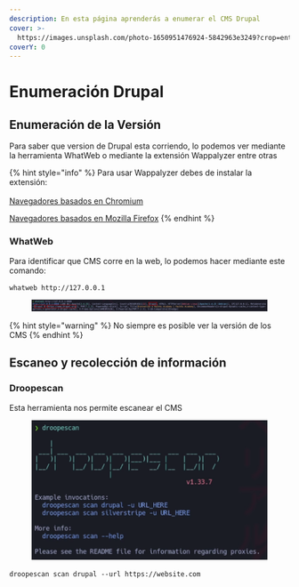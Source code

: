 ```yaml
---
description: En esta página aprenderás a enumerar el CMS Drupal
cover: >-
  https://images.unsplash.com/photo-1650951476924-5842963e3249?crop=entropy&cs=srgb&fm=jpg&ixid=M3wxOTcwMjR8MHwxfHNlYXJjaHwxfHxkcnVwYWx8ZW58MHx8fHwxNjg5MzM2MjYxfDA&ixlib=rb-4.0.3&q=85
coverY: 0
---
```


# Enumeración Drupal

## Enumeración de la Versión

Para saber que version de Drupal esta corriendo, lo podemos ver mediante la herramienta WhatWeb o mediante la extensión Wappalyzer entre otras

{% hint style="info" %}
Para usar Wappalyzer debes de instalar la extensión:\
\
[Navegadores basados en Chromium](https://chrome.google.com/webstore/detail/wappalyzer-technology-pro/gppongmhjkpfnbhagpmjfkannfbllamg?hl=es)

[Navegadores basados en Mozilla Firefox](https://addons.mozilla.org/es/firefox/addon/wappalyzer/?utm\_source=addons.mozilla.org\&utm\_medium=referral\&utm\_content=search)
{% endhint %}

### WhatWeb

Para identificar que CMS corre en la web, lo podemos hacer mediante este comando:

```
whatweb http://127.0.0.1
```

<figure><img src="../../.gitbook/assets/image (61).png" alt=""><figcaption></figcaption></figure>

{% hint style="warning" %}
No siempre es posible ver la versión de los CMS
{% endhint %}

## Escaneo y recolección de información

### Droopescan

Esta herramienta nos permite escanear el CMS

<figure><img src="../../.gitbook/assets/image (50).png" alt=""><figcaption></figcaption></figure>

```
droopescan scan drupal --url https://website.com
```
